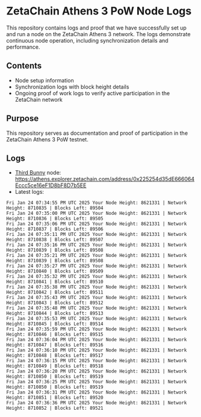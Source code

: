 # ZetaChain Athens 3 PoW Node Logs
This repository contains logs and proof that we have successfully set up and run a node on the ZetaChain Athens 3 network. The logs demonstrate continuous node operation, including synchronization details and performance.

## Contents
- Node setup information
- Synchronization logs with block height details
- Ongoing proof of work logs to verify active participation in the ZetaChain network

## Purpose
This repository serves as documentation and proof of participation in the ZetaChain Athens 3 PoW testnet.

## Logs

- [Third Bunny](https://thirdbunny.xyz/) node: https://athens.explorer.zetachain.com/address/0x225254d35dE666064Eccc5ce16eF1D8bF8D7b5EE
- Latest logs:
```
Fri Jan 24 07:34:55 PM UTC 2025 Your Node Height: 8621331 | Network Height: 8710835 | Blocks Left: 89504
Fri Jan 24 07:35:00 PM UTC 2025 Your Node Height: 8621331 | Network Height: 8710836 | Blocks Left: 89505
Fri Jan 24 07:35:06 PM UTC 2025 Your Node Height: 8621331 | Network Height: 8710837 | Blocks Left: 89506
Fri Jan 24 07:35:11 PM UTC 2025 Your Node Height: 8621331 | Network Height: 8710838 | Blocks Left: 89507
Fri Jan 24 07:35:16 PM UTC 2025 Your Node Height: 8621331 | Network Height: 8710839 | Blocks Left: 89508
Fri Jan 24 07:35:21 PM UTC 2025 Your Node Height: 8621331 | Network Height: 8710839 | Blocks Left: 89508
Fri Jan 24 07:35:27 PM UTC 2025 Your Node Height: 8621331 | Network Height: 8710840 | Blocks Left: 89509
Fri Jan 24 07:35:32 PM UTC 2025 Your Node Height: 8621331 | Network Height: 8710841 | Blocks Left: 89510
Fri Jan 24 07:35:38 PM UTC 2025 Your Node Height: 8621331 | Network Height: 8710842 | Blocks Left: 89511
Fri Jan 24 07:35:43 PM UTC 2025 Your Node Height: 8621331 | Network Height: 8710843 | Blocks Left: 89512
Fri Jan 24 07:35:48 PM UTC 2025 Your Node Height: 8621331 | Network Height: 8710844 | Blocks Left: 89513
Fri Jan 24 07:35:53 PM UTC 2025 Your Node Height: 8621331 | Network Height: 8710845 | Blocks Left: 89514
Fri Jan 24 07:35:59 PM UTC 2025 Your Node Height: 8621331 | Network Height: 8710846 | Blocks Left: 89515
Fri Jan 24 07:36:04 PM UTC 2025 Your Node Height: 8621331 | Network Height: 8710847 | Blocks Left: 89516
Fri Jan 24 07:36:10 PM UTC 2025 Your Node Height: 8621331 | Network Height: 8710848 | Blocks Left: 89517
Fri Jan 24 07:36:15 PM UTC 2025 Your Node Height: 8621331 | Network Height: 8710849 | Blocks Left: 89518
Fri Jan 24 07:36:20 PM UTC 2025 Your Node Height: 8621331 | Network Height: 8710850 | Blocks Left: 89519
Fri Jan 24 07:36:25 PM UTC 2025 Your Node Height: 8621331 | Network Height: 8710850 | Blocks Left: 89519
Fri Jan 24 07:36:31 PM UTC 2025 Your Node Height: 8621331 | Network Height: 8710851 | Blocks Left: 89520
Fri Jan 24 07:36:36 PM UTC 2025 Your Node Height: 8621331 | Network Height: 8710852 | Blocks Left: 89521
```
